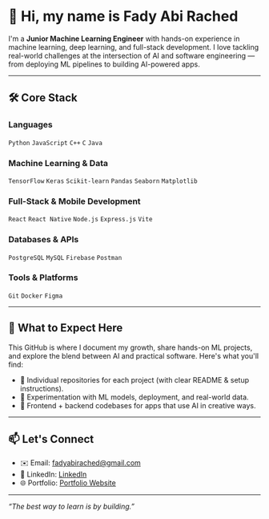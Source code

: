 # 👋 Hi, my name is Fady Abi Rached

I'm a **Junior Machine Learning Engineer** with hands-on experience in machine learning, deep learning, and full-stack development. I love tackling real-world challenges at the intersection of AI and software engineering — from deploying ML pipelines to building AI-powered apps.

---

## 🛠️ Core Stack

### Languages
`Python` `JavaScript` `C++` `C` `Java`

### Machine Learning & Data
`TensorFlow` `Keras` `Scikit-learn` `Pandas` `Seaborn` `Matplotlib`

### Full-Stack & Mobile Development
`React` `React Native` `Node.js` `Express.js` `Vite`

### Databases & APIs
`PostgreSQL` `MySQL` `Firebase` `Postman`

### Tools & Platforms
`Git` `Docker` `Figma`

---

## 📂 What to Expect Here

This GitHub is where I document my growth, share hands-on ML projects, and explore the blend between AI and practical software. Here's what you'll find:

- 📁 Individual repositories for each project (with clear README & setup instructions).
- 🧪 Experimentation with ML models, deployment, and real-world data.
- 📱 Frontend + backend codebases for apps that use AI in creative ways.

---

## 📫 Let's Connect

- ✉️ Email: fadyabirached@gmail.com
- 🔗 LinkedIn: [LinkedIn](https://linkedin.com/in/fadyabirached)
- 🌐 Portfolio: [Portfolio Website](https://yourwebsite.link)
  
---

_“The best way to learn is by building.”_
